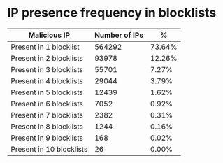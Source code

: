 # IP presence frequency in blocklists
| Malicious IP | Number of IPs | % |
|----|----|----|
| Present in 1 blocklist | 564292 | 73.64% |
| Present in 2 blocklists | 93978 | 12.26% |
| Present in 3 blocklists | 55701 | 7.27% |
| Present in 4 blocklists | 29044 | 3.79% |
| Present in 5 blocklists | 12439 | 1.62% |
| Present in 6 blocklists | 7052 | 0.92% |
| Present in 7 blocklists | 2382 | 0.31% |
| Present in 8 blocklists | 1244 | 0.16% |
| Present in 9 blocklists | 168 | 0.02% |
| Present in 10 blocklists | 26 | 0.00% |
